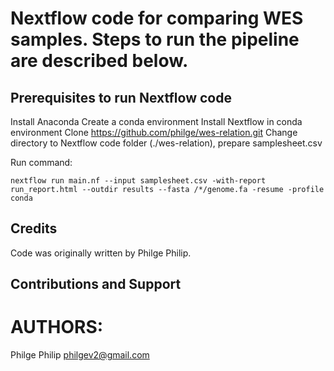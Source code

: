 # Nextflow code for comparing WES samples. Steps to run the pipeline are described below.

## Prerequisites to run Nextflow code

Install Anaconda
Create a conda environment
Install Nextflow in conda environment
Clone https://github.com/philge/wes-relation.git
Change directory to Nextflow code folder (./wes-relation), prepare samplesheet.csv

Run command: 
```console
nextflow run main.nf --input samplesheet.csv -with-report run_report.html --outdir results --fasta /*/genome.fa -resume -profile conda
```

## Credits

Code was originally written by Philge Philip.

## Contributions and Support

# AUTHORS:
Philge Philip <philgev2@gmail.com>
